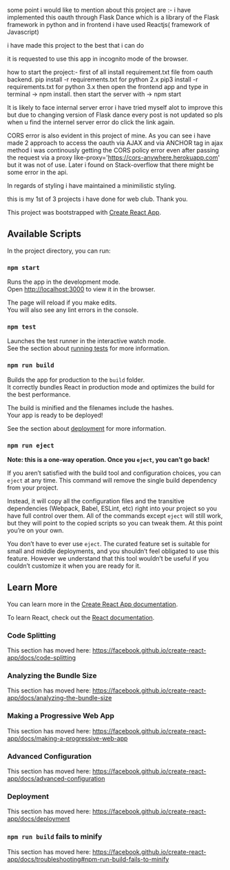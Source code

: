 

some point i would like to mention about this project are :-
i have implemented this oauth through Flask Dance which is a library of the Flask framework in 
python and in frontend i have used Reactjs( framework of Javascript)

i have made this project to the best that i can do 

it is requested to use this app in incognito mode of the browser.

how to start the project:-
first of all install requirement.txt file from oauth backend.
pip install -r requirements.txt for python 2.x
pip3 install -r requirements.txt for python 3.x
then open the frontend app and type in terminal -> npm install.
                     then start the server with -> npm start

It is likely to face internal server error i have tried myself alot to improve this but 
due to changing version of Flask dance every post is not updated so pls when u find the internel server error 
do click the link again.

CORS error is also evident in this project of mine. As you can see i have made 2 approach to 
access the oauth via AJAX and via ANCHOR tag in ajax method i was continously getting the 
CORS policy error even after passing the request via a proxy like-proxy='https://cors-anywhere.herokuapp.com'
but it was not of use. Later i found on Stack-overflow that there might be some error in the api.

In regards of styling i have maintained a minimilistic styling.

this is my 1st of 3 projects i have done for web club.
Thank you.


This project was bootstrapped with [Create React App](https://github.com/facebook/create-react-app).

## Available Scripts

In the project directory, you can run:

### `npm start`

Runs the app in the development mode.<br>
Open [http://localhost:3000](http://localhost:3000) to view it in the browser.

The page will reload if you make edits.<br>
You will also see any lint errors in the console.

### `npm test`

Launches the test runner in the interactive watch mode.<br>
See the section about [running tests](https://facebook.github.io/create-react-app/docs/running-tests) for more information.

### `npm run build`

Builds the app for production to the `build` folder.<br>
It correctly bundles React in production mode and optimizes the build for the best performance.

The build is minified and the filenames include the hashes.<br>
Your app is ready to be deployed!

See the section about [deployment](https://facebook.github.io/create-react-app/docs/deployment) for more information.

### `npm run eject`

**Note: this is a one-way operation. Once you `eject`, you can’t go back!**

If you aren’t satisfied with the build tool and configuration choices, you can `eject` at any time. This command will remove the single build dependency from your project.

Instead, it will copy all the configuration files and the transitive dependencies (Webpack, Babel, ESLint, etc) right into your project so you have full control over them. All of the commands except `eject` will still work, but they will point to the copied scripts so you can tweak them. At this point you’re on your own.

You don’t have to ever use `eject`. The curated feature set is suitable for small and middle deployments, and you shouldn’t feel obligated to use this feature. However we understand that this tool wouldn’t be useful if you couldn’t customize it when you are ready for it.

## Learn More

You can learn more in the [Create React App documentation](https://facebook.github.io/create-react-app/docs/getting-started).

To learn React, check out the [React documentation](https://reactjs.org/).

### Code Splitting

This section has moved here: https://facebook.github.io/create-react-app/docs/code-splitting

### Analyzing the Bundle Size

This section has moved here: https://facebook.github.io/create-react-app/docs/analyzing-the-bundle-size

### Making a Progressive Web App

This section has moved here: https://facebook.github.io/create-react-app/docs/making-a-progressive-web-app

### Advanced Configuration

This section has moved here: https://facebook.github.io/create-react-app/docs/advanced-configuration

### Deployment

This section has moved here: https://facebook.github.io/create-react-app/docs/deployment

### `npm run build` fails to minify

This section has moved here: https://facebook.github.io/create-react-app/docs/troubleshooting#npm-run-build-fails-to-minify
